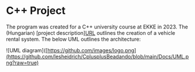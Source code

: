 # C++ Project

The program was created for a C++ university course at EKKE in 2023.  The (Hungarian) [project description][URL](https://github.com/lesheidrich/CplusplusBeadando/blob/73d92404603bd49b6541b6d07e841f43ae3feecb/Docs/TaskDescription)  outlines the creation of a vehicle rental system. The below UML outlines the architecture:
  
![UML diagram]([https://github.com/images/logo.png](https://github.com/lesheidrich/CplusplusBeadando/blob/main/Docs/UML.png?raw=true)


